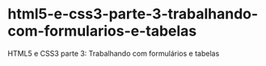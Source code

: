 # html5-e-css3-parte-3-trabalhando-com-formularios-e-tabelas
 HTML5 e CSS3 parte 3: Trabalhando com formulários e tabelas
